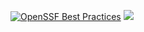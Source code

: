 [![OpenSSF Best Practices](https://bestpractices.coreinfrastructure.org/projects/6950/badge)](https://bestpractices.coreinfrastructure.org/projects/6950)
<a href="https://bestpractices.coreinfrastructure.org/projects/6950"><img src="https://bestpractices.coreinfrastructure.org/projects/6950/badge"></a>
